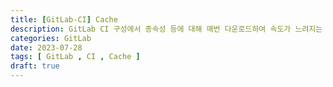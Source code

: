 ```yaml
---
title: [GitLab-CI] Cache
description: GitLab CI 구성에서 종속성 등에 대해 매번 다운로드하여 속도가 느려지는 경우 사용할 수 있는 Cache에 대해 알아봅니다.
categories: GitLab
date: 2023-07-28
tags: [ GitLab , CI , Cache ]
draft: true
---
```

